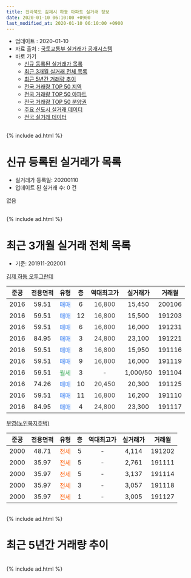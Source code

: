 ```yaml
---
title: 전라북도 김제시 하동 아파트 실거래 정보
date: 2020-01-10 06:10:00 +0900
last_modified_at: 2020-01-10 06:10:00 +0900
---
```


* 업데이트 : 2020-01-10
* 자료 출처 : [국토교통부 실거래가 공개시스템](http://rt.molit.go.kr)
* 바로 가기
    * [신규 등록된 실거래가 목록](#신규-등록된-실거래가-목록)
    * [최근 3개월 실거래 전체 목록](#최근-3개월-실거래-전체-목록)
    * [최근 5년간 거래량 추이](#최근-5년간-거래량-추이)
    * [전국 거래량 TOP 50 지역](https://inasie.github.io/apt-trade-info/최근-3개월-전국에서-가장-거래가-많이-발생한-지역)
    * [전국 거래량 TOP 50 아파트](https://inasie.github.io/apt-trade-info/최근-3개월-전국에서-가장-거래가-많이-발생한-아파트)
    * [전국 거래량 TOP 50 분양권](https://inasie.github.io/apt-trade-info/최근-3개월-전국에서-가장-거래가-많이-발생한-분양권)
    * [주요 신도시 실거래 데이터](https://inasie.github.io/apt-trade-info/주요-신도시)
    * [전국 실거래 데이터](https://inasie.github.io/apt-trade-info/전국)
<br>
{% include ad.html %}
<br>

# 신규 등록된 실거래가 목록
* 실거래가 등록일: 20200110
* 업데이트 된 실거래 수: 0 건

없음

<br>
{% include ad.html %}
<br>

# 최근 3개월 실거래 전체 목록
* 기준: 201911-202001


[김제 하동 오투그란데](https://search.naver.com/search.naver?query=%EC%A0%84%EB%9D%BC%EB%B6%81%EB%8F%84+%EA%B9%80%EC%A0%9C%EC%8B%9C+%ED%95%98%EB%8F%99+%EA%B9%80%EC%A0%9C+%ED%95%98%EB%8F%99+%EC%98%A4%ED%88%AC%EA%B7%B8%EB%9E%80%EB%8D%B0)

|준공|전용면적|유형|층|역대최고가|실거래가|거래월|
|:---:|:---:|:---:|:---:|:---:|:---:|:---:|
|2016|59.51|<span style="color:#4285f3">매매</span>|6|<span style="color:#444444">16,800</span>|15,450|200106|
|2016|59.51|<span style="color:#4285f3">매매</span>|12|<span style="color:#444444">16,800</span>|15,500|191203|
|2016|59.51|<span style="color:#4285f3">매매</span>|6|<span style="color:#444444">16,800</span>|16,000|191231|
|2016|84.95|<span style="color:#4285f3">매매</span>|3|<span style="color:#444444">24,800</span>|23,100|191221|
|2016|59.51|<span style="color:#4285f3">매매</span>|8|<span style="color:#444444">16,800</span>|15,950|191116|
|2016|59.51|<span style="color:#4285f3">매매</span>|9|<span style="color:#444444">16,800</span>|16,000|191119|
|2016|59.51|<span style="color:#34a853">월세</span>|3|<span style="color:#444444">-</span>|1,000/50|191104|
|2016|74.26|<span style="color:#4285f3">매매</span>|10|<span style="color:#444444">20,450</span>|20,300|191125|
|2016|59.51|<span style="color:#4285f3">매매</span>|11|<span style="color:#444444">16,800</span>|16,200|191110|
|2016|84.95|<span style="color:#4285f3">매매</span>|4|<span style="color:#444444">24,800</span>|23,300|191117|

[부영(노인복지주택)](https://search.naver.com/search.naver?query=%EC%A0%84%EB%9D%BC%EB%B6%81%EB%8F%84+%EA%B9%80%EC%A0%9C%EC%8B%9C+%ED%95%98%EB%8F%99+%EB%B6%80%EC%98%81%28%EB%85%B8%EC%9D%B8%EB%B3%B5%EC%A7%80%EC%A3%BC%ED%83%9D%29)

|준공|전용면적|유형|층|역대최고가|실거래가|거래월|
|:---:|:---:|:---:|:---:|:---:|:---:|:---:|
|2000|48.71|<span style="color:#ff5a00">전세</span>|5|<span style="color:#444444">-</span>|4,114|191202|
|2000|35.97|<span style="color:#ff5a00">전세</span>|5|<span style="color:#444444">-</span>|2,761|191111|
|2000|35.97|<span style="color:#ff5a00">전세</span>|5|<span style="color:#444444">-</span>|3,137|191114|
|2000|35.97|<span style="color:#ff5a00">전세</span>|3|<span style="color:#444444">-</span>|3,057|191118|
|2000|35.97|<span style="color:#ff5a00">전세</span>|1|<span style="color:#444444">-</span>|3,005|191127|


<br>
{% include ad.html %}
<br>

# 최근 5년간 거래량 추이


<div style="width:100%;">
    <canvas id="deal_progress" height="200"></canvas>
</div>

<script>
new Chart(document.getElementById("deal_progress"), {
    type: 'line',
    data: {
        labels: ['201501','201502','201503','201504','201505','201506','201507','201508','201509','201510','201511','201512','201601','201602','201603','201604','201605','201606','201607','201608','201609','201610','201611','201612','201701','201702','201703','201704','201705','201706','201707','201708','201709','201710','201711','201712','201801','201802','201803','201804','201805','201806','201807','201808','201809','201810','201811','201812','201901','201902','201903','201904','201905','201906','201907','201908','201909','201910','201911','201912','202001'],
        datasets: [{
            label: '매매',
            pointRadius: 1,
            data: [0, 0, 0, 0, 0, 0, 0, 0, 0, 0, 0, 0, 0, 0, 1, 4, 0, 1, 2, 2, 1, 2, 1, 2, 1, 3, 2, 3, 2, 4, 6, 0, 5, 1, 4, 2, 3, 4, 7, 4, 3, 7, 1, 1, 5, 0, 2, 4, 1, 6, 4, 5, 3, 1, 3, 4, 4, 8, 5, 3, 1],
            borderColor: "rgba(255, 201, 14, 1)",
            backgroundColor: "rgba(255, 201, 14, 0.5)",
            fill: false,
            lineTension: 0
        },{
            label: '전월세',
            pointRadius: 1,
            data: [5, 4, 7, 3, 2, 4, 2, 0, 1, 8, 9, 6, 7, 6, 13, 15, 13, 5, 4, 1, 5, 3, 9, 3, 5, 5, 7, 4, 3, 5, 3, 2, 3, 2, 4, 4, 2, 3, 5, 4, 4, 3, 0, 1, 2, 4, 2, 2, 5, 3, 5, 2, 3, 3, 1, 1, 1, 1, 5, 1, 0],
            borderColor: "rgba(0, 141, 185, 1)",
            backgroundColor: "rgba(0, 141, 185, 0.5)",
            fill: false,
            lineTension: 0
        }
        ]
    },
    options: {
        responsive: true,
        title: {
            display: false
        },
        tooltips: {
            mode: 'index',
            intersect: false
        },
        hover: {
            mode: 'nearest',
            intersect: true
        },
        scales: {
            xAxes: [{
                display: true,
                scaleLabel: {
                    display: true,
                    labelString: '년/월'
                }
            }],
            yAxes: [{
                display: true,
                ticks: {
                    suggestedMin: 0,
                },
                scaleLabel: {
                    display: true,
                    labelString: '실거래 수'
                }
            }]
        }
    }
});

</script>


<br>
{% include ad.html %}
<br>

